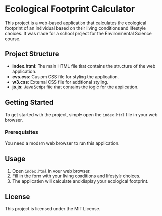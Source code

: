 # Ecological Footprint Calculator

This project is a web-based application that calculates the ecological footprint of an individual based on their living conditions and lifestyle choices.
It was made for a school project for the Environmental Science course.

## Project Structure
- **index.html**: The main HTML file that contains the structure of the web application.
- **evs.css**: Custom CSS file for styling the application.
- **w3.css**: External CSS file for additional styling.
- **js.js**: JavaScript file that contains the logic for the application.

## Getting Started

To get started with the project, simply open the `index.html` file in your web browser.

### Prerequisites

You need a modern web browser to run this application.

## Usage

1. Open `index.html` in your web browser.
2. Fill in the form with your living conditions and lifestyle choices.
3. The application will calculate and display your ecological footprint.

## License

This project is licensed under the MIT License.